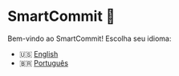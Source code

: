 # SmartCommit 🚀

Bem-vindo ao SmartCommit! Escolha seu idioma:

- 🇺🇸 [English](README.en.md)
- 🇧🇷 [Português](README.pt-br.md)
